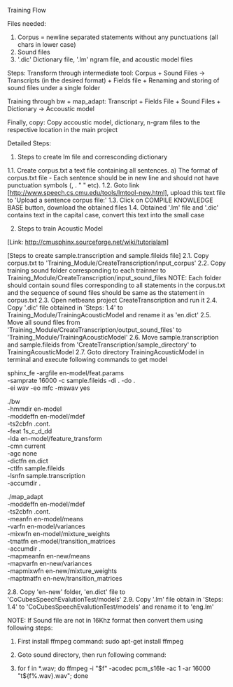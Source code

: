 Training Flow

Files needed:
1. Corpus = newline separated statements without any punctuations (all chars in lower case)
2. Sound files
3. '.dic' Dictionary file, '.lm' ngram file, and acoustic model files

Steps:
Transform through intermediate tool:
Corpus + Sound Files -> Transcripts (in the desired format) + Fields file + Renaming and storing of sound files under a single folder

Training through bw +  map_adapt:
Transcript + Fields File + Sound Files + Dictionary -> Accoustic model

Finally, copy:
Copy accoustic model, dictionary, n-gram files to the respective location in the main project

Detailed Steps:
 1. Steps to create lm file and corresconding dictionary

 1.1. Create corpus.txt a text file containing all sentences. 
 a) The format of corpus.txt file - Each sentence should be in new line and should not have punctuation symbols (, . " " etc).
 1.2. Goto link [http://www.speech.cs.cmu.edu/tools/lmtool-new.html], upload this text file to 'Upload a sentence corpus file:'
 1.3. Click on COMPILE KNOWLEDGE BASE button, download the obtained files
 1.4. Obtained '.lm' file and '.dic' contains text in the capital case, convert this text into the small case


 2. Steps to train Acoustic Model

[Link: http://cmusphinx.sourceforge.net/wiki/tutorialam]

[Steps to create sample.transcription and sample.fileids file]
 2.1. Copy corpus.txt to 'Training_Module/CreateTranscription/input_corpus'
 2.2. Copy training sound folder corresponding to each trainner to Training_Module/CreateTranscription/input_sound_files NOTE: Each folder should contain sound files corresponding to all statements in the corpus.txt and the sequence of sound files should be same as the statement in corpus.txt
 2.3. Open netbeans project CreateTranscription and run it
 2.4. Copy '.dic' file obtained in 'Steps: 1.4' to Training_Module/TrainingAcousticModel and rename it as 'en.dict'
 2.5. Move all sound files from 'Training_Module/CreateTranscription/output_sound_files' to 'Training_Module/TrainingAcousticModel'
 2.6. Move sample.transcription and sample.fileids from 'CreateTranscription/sample_directory' to TrainingAcousticModel
 2.7. Goto directory TrainingAcousticModel in terminal and execute following commands to get model

sphinx_fe -argfile en-model/feat.params \
   -samprate 16000 -c sample.fileids -di . -do . \
   -ei wav -eo mfc -mswav yes

./bw \
   -hmmdir en-model \
   -moddeffn en-model/mdef \
   -ts2cbfn .cont. \
   -feat 1s_c_d_dd \
   -lda en-model/feature_transform\
   -cmn current \
   -agc none \
   -dictfn en.dict \
   -ctlfn sample.fileids \
   -lsnfn sample.transcription \
   -accumdir .

./map_adapt \
    -moddeffn en-model/mdef \
    -ts2cbfn .cont. \
    -meanfn en-model/means \
    -varfn en-model/variances \
    -mixwfn en-model/mixture_weights \
    -tmatfn en-model/transition_matrices \
    -accumdir . \
    -mapmeanfn en-new/means \
    -mapvarfn en-new/variances \
    -mapmixwfn en-new/mixture_weights \
    -maptmatfn en-new/transition_matrices

 2.8. Copy 'en-new' folder, 'en.dict' file to 'CoCubesSpeechEvalutionTest/models'
 2.9. Copy '.lm' file obtain in 'Steps: 1.4' to 'CoCubesSpeechEvalutionTest/models' and rename it to 'eng.lm'

NOTE: If Sound file are not in 16Khz format then convert them using following steps:

1. First install ffmpeg command: sudo apt-get install ffmpeg

2. Goto sound directory, then run following command: 

3. for f in *.wav; do ffmpeg -i "$f" -acodec pcm_s16le -ac 1 -ar 16000 "t${f%.wav}.wav"; done

